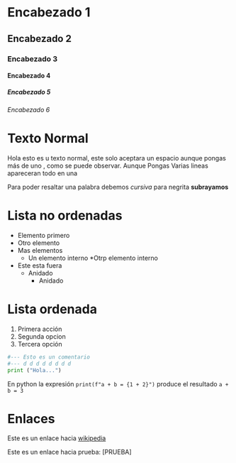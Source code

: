 # Encabezado 1

## Encabezado 2

### Encabezado 3

#### Encabezado 4

##### Encabezado 5

###### Encabezado 6

# Texto Normal
Hola esto es u texto normal, este solo aceptara un espacio aunque pongas más de uno      , como se puede observar.
Aunque
Pongas
Varias 
lineas apareceran todo en una

Para poder resaltar una palabra debemos *cursiva*
para negrita **subrayamos**
# Lista no ordenadas
* Elemento primero
* Otro elemento
* Mas elementos
    * Un elemento interno
    *Otrp elemento interno
* Este esta fuera
    * Anidado
        * Anidado

# Lista ordenada
1. Primera acción
2. Segunda opcion
3. Tercera opción
 ```python
 #--- Esto es un comentario 
 #--- d d d d d d d d 
 print ("Hola...")
```
En python la expresión `print(f"a + b = {1 + 2}")` produce el resultado `a + b = 3`

# Enlaces
Este es un enlace hacia [wikipedia](http://wikipedia.com)

Este es un enlace hacia prueba: [PRUEBA]